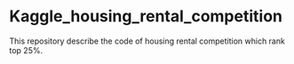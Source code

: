 # Kaggle_housing_rental_competition
This repository describe the code of housing rental competition which rank top 25%.
